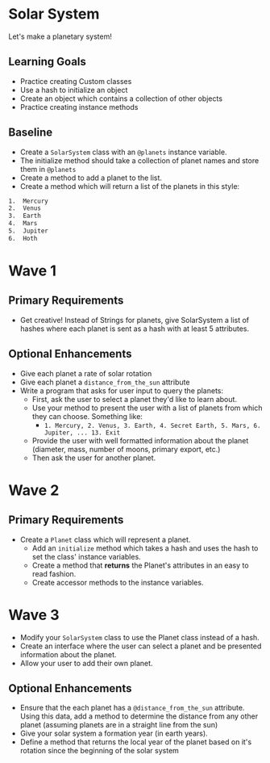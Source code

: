 # Solar System
Let's make a planetary system!

## Learning Goals

- Practice creating Custom classes
- Use a hash to initialize an object
- Create an object which contains a collection of other objects
- Practice creating instance methods


## Baseline
- Create a `SolarSystem` class with an `@planets` instance variable.
- The initialize method should take a collection of planet names and store them in `@planets`
- Create a method to add a planet to the list.
- Create a method which will return a list of the planets in this style:

```bash
1.  Mercury
2.  Venus
3.  Earth
4.  Mars
5.  Jupiter
6.  Hoth
```



# Wave 1
## Primary Requirements
- Get creative! Instead of Strings for planets, give SolarSystem a list of hashes where each planet is sent as a hash with at least 5 attributes.  

## Optional Enhancements
- Give each planet a rate of solar rotation
- Give each planet a `distance_from_the_sun` attribute
- Write a program that asks for user input to query the planets:
  - First, ask the user to select a planet they'd like to learn about.
  - Use your method to present the user with a list of planets from which they can choose. Something like:
    - `1. Mercury, 2. Venus, 3. Earth, 4. Secret Earth, 5. Mars, 6. Jupiter, ... 13. Exit`
  - Provide the user with well formatted information about the planet (diameter, mass, number of moons, primary export, etc.)
  - Then ask the user for another planet.

# Wave 2
## Primary Requirements
- Create a `Planet` class which will represent a planet.
    - Add an `initialize` method which takes a hash and uses the hash to set the class' instance variables.  
    - Create a method that **returns** the Planet's attributes in an easy to read fashion.
    - Create accessor methods to the instance variables.

# Wave 3
- Modify your `SolarSystem` class to use the Planet class instead of a hash.
- Create an interface where the user can select a planet and be presented information about the planet.  
- Allow your user to add their own planet.  

## Optional Enhancements
- Ensure that the each planet has a `@distance_from_the_sun` attribute. Using this data, add a method to determine the distance from any other planet (assuming planets are in a straight line from the sun)
- Give your solar system a formation year (in earth years).
- Define a method that returns the local year of the planet based on it's rotation since the beginning of the solar system
